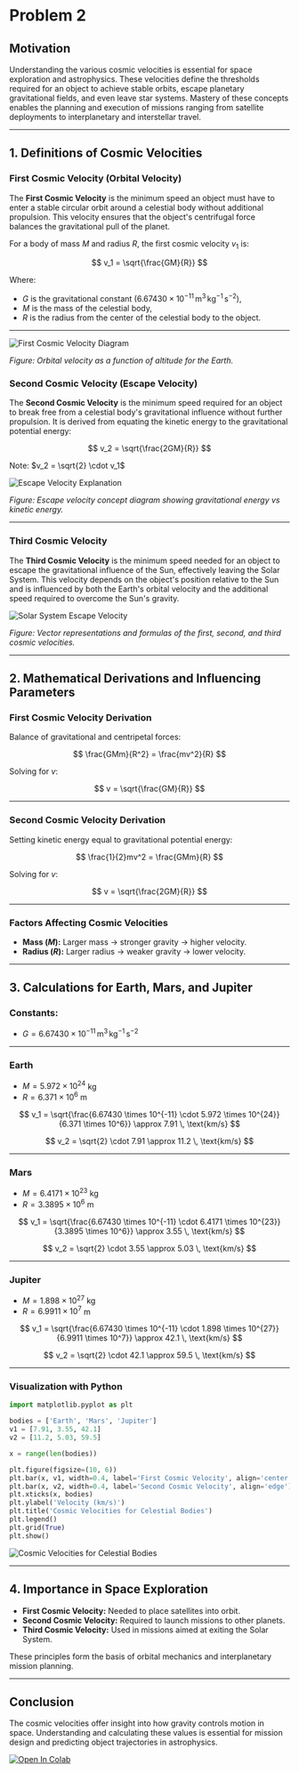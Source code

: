 # Problem 2


## **Motivation**

Understanding the various cosmic velocities is essential for space exploration and astrophysics. These velocities define the thresholds required for an object to achieve stable orbits, escape planetary gravitational fields, and even leave star systems. Mastery of these concepts enables the planning and execution of missions ranging from satellite deployments to interplanetary and interstellar travel.

---

## **1. Definitions of Cosmic Velocities**

### **First Cosmic Velocity (Orbital Velocity)**

The **First Cosmic Velocity** is the minimum speed an object must have to enter a stable circular orbit around a celestial body without additional propulsion. This velocity ensures that the object's centrifugal force balances the gravitational pull of the planet.

For a body of mass $M$ and radius $R$, the first cosmic velocity $v_1$ is:

$$
v_1 = \sqrt{\frac{GM}{R}}
$$

Where:
- $G$ is the gravitational constant ($6.67430 \times 10^{-11} \, \text{m}^3\,\text{kg}^{-1}\,\text{s}^{-2}$),
- $M$ is the mass of the celestial body,
- $R$ is the radius from the center of the celestial body to the object.

---

![First Cosmic Velocity Diagram](image-6.png)

*Figure: Orbital velocity as a function of altitude for the Earth.*


### **Second Cosmic Velocity (Escape Velocity)**

The **Second Cosmic Velocity** is the minimum speed required for an object to break free from a celestial body's gravitational influence without further propulsion. It is derived from equating the kinetic energy to the gravitational potential energy:

$$
v_2 = \sqrt{\frac{2GM}{R}}
$$

Note: $v_2 = \sqrt{2} \cdot v_1$


![Escape Velocity Explanation](image-7.png)

*Figure: Escape velocity concept diagram showing gravitational energy vs kinetic energy.*

---

### **Third Cosmic Velocity**

The **Third Cosmic Velocity** is the minimum speed needed for an object to escape the gravitational influence of the Sun, effectively leaving the Solar System. This velocity depends on the object's position relative to the Sun and is influenced by both the Earth's orbital velocity and the additional speed required to overcome the Sun's gravity.


![Solar System Escape Velocity](image-8.png)

*Figure: Vector representations and formulas of the first, second, and third cosmic velocities.*


---

## **2. Mathematical Derivations and Influencing Parameters**

### **First Cosmic Velocity Derivation**

Balance of gravitational and centripetal forces:

$$
\frac{GMm}{R^2} = \frac{mv^2}{R}
$$

Solving for $v$:

$$
v = \sqrt{\frac{GM}{R}}
$$

---

### **Second Cosmic Velocity Derivation**

Setting kinetic energy equal to gravitational potential energy:

$$
\frac{1}{2}mv^2 = \frac{GMm}{R}
$$

Solving for $v$:

$$
v = \sqrt{\frac{2GM}{R}}
$$

---

### **Factors Affecting Cosmic Velocities**
- **Mass ($M$):** Larger mass → stronger gravity → higher velocity.
- **Radius ($R$):** Larger radius → weaker gravity → lower velocity.

---

## **3. Calculations for Earth, Mars, and Jupiter**

### Constants:

- $G = 6.67430 \times 10^{-11} \, \text{m}^3\,\text{kg}^{-1}\,\text{s}^{-2}$

---

### **Earth**  
- $M = 5.972 \times 10^{24}$ kg  
- $R = 6.371 \times 10^6$ m

$$
v_1 = \sqrt{\frac{6.67430 \times 10^{-11} \cdot 5.972 \times 10^{24}}{6.371 \times 10^6}} \approx 7.91 \, \text{km/s}
$$

$$
v_2 = \sqrt{2} \cdot 7.91 \approx 11.2 \, \text{km/s}
$$

---

### **Mars**  
- $M = 6.4171 \times 10^{23}$ kg  
- $R = 3.3895 \times 10^6$ m

$$
v_1 = \sqrt{\frac{6.67430 \times 10^{-11} \cdot 6.4171 \times 10^{23}}{3.3895 \times 10^6}} \approx 3.55 \, \text{km/s}
$$

$$
v_2 = \sqrt{2} \cdot 3.55 \approx 5.03 \, \text{km/s}
$$

---

### **Jupiter**  
- $M = 1.898 \times 10^{27}$ kg  
- $R = 6.9911 \times 10^7$ m

$$
v_1 = \sqrt{\frac{6.67430 \times 10^{-11} \cdot 1.898 \times 10^{27}}{6.9911 \times 10^7}} \approx 42.1 \, \text{km/s}
$$

$$
v_2 = \sqrt{2} \cdot 42.1 \approx 59.5 \, \text{km/s}
$$

---

### **Visualization with Python**

```python
import matplotlib.pyplot as plt

bodies = ['Earth', 'Mars', 'Jupiter']
v1 = [7.91, 3.55, 42.1]
v2 = [11.2, 5.03, 59.5]

x = range(len(bodies))

plt.figure(figsize=(10, 6))
plt.bar(x, v1, width=0.4, label='First Cosmic Velocity', align='center')
plt.bar(x, v2, width=0.4, label='Second Cosmic Velocity', align='edge')
plt.xticks(x, bodies)
plt.ylabel('Velocity (km/s)')
plt.title('Cosmic Velocities for Celestial Bodies')
plt.legend()
plt.grid(True)
plt.show()
```

![Cosmic Velocities for Celestial Bodies](image-9.png)

---

## **4. Importance in Space Exploration**

- **First Cosmic Velocity:** Needed to place satellites into orbit.
- **Second Cosmic Velocity:** Required to launch missions to other planets.
- **Third Cosmic Velocity:** Used in missions aimed at exiting the Solar System.

These principles form the basis of orbital mechanics and interplanetary mission planning.

---

## **Conclusion**

The cosmic velocities offer insight into how gravity controls motion in space. Understanding and calculating these values is essential for mission design and predicting object trajectories in astrophysics.


[![Open In Colab](https://colab.research.google.com/assets/colab-badge.svg)](https://colab.research.google.com/drive/1tC3id58NIYNFc1G2ti9dI6ouuYYUNcEQ?usp=sharing)